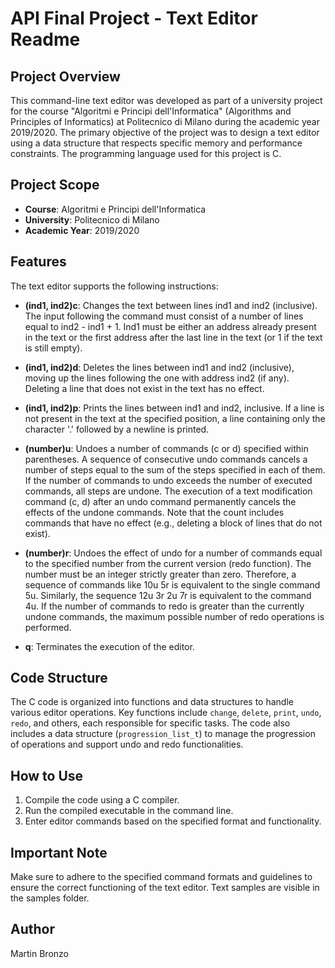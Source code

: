 # API Final Project - Text Editor Readme

## Project Overview

This command-line text editor was developed as part of a university project for the course "Algoritmi e Principi dell'Informatica" (Algorithms and Principles of Informatics) at Politecnico di Milano during the academic year 2019/2020. The primary objective of the project was to design a text editor using a data structure that respects specific memory and performance constraints. The programming language used for this project is C.

## Project Scope
- **Course**: Algoritmi e Principi dell'Informatica
- **University**: Politecnico di Milano
- **Academic Year**: 2019/2020

## Features

The text editor supports the following instructions:

- **(ind1, ind2)c**: Changes the text between lines ind1 and ind2 (inclusive). The input following the command must consist of a number of lines equal to ind2 - ind1 + 1. Ind1 must be either an address already present in the text or the first address after the last line in the text (or 1 if the text is still empty).

- **(ind1, ind2)d**: Deletes the lines between ind1 and ind2 (inclusive), moving up the lines following the one with address ind2 (if any). Deleting a line that does not exist in the text has no effect.

- **(ind1, ind2)p**: Prints the lines between ind1 and ind2, inclusive. If a line is not present in the text at the specified position, a line containing only the character '.' followed by a newline is printed.

- **(number)u**: Undoes a number of commands (c or d) specified within parentheses. A sequence of consecutive undo commands cancels a number of steps equal to the sum of the steps specified in each of them. If the number of commands to undo exceeds the number of executed commands, all steps are undone. The execution of a text modification command (c, d) after an undo command permanently cancels the effects of the undone commands. Note that the count includes commands that have no effect (e.g., deleting a block of lines that do not exist).

- **(number)r**: Undoes the effect of undo for a number of commands equal to the specified number from the current version (redo function). The number must be an integer strictly greater than zero. Therefore, a sequence of commands like 10u 5r is equivalent to the single command 5u. Similarly, the sequence 12u 3r 2u 7r is equivalent to the command 4u. If the number of commands to redo is greater than the currently undone commands, the maximum possible number of redo operations is performed.

- **q**: Terminates the execution of the editor.

## Code Structure

The C code is organized into functions and data structures to handle various editor operations. Key functions include `change`, `delete`, `print`, `undo`, `redo`, and others, each responsible for specific tasks. The code also includes a data structure (`progression_list_t`) to manage the progression of operations and support undo and redo functionalities.

## How to Use

1. Compile the code using a C compiler.
2. Run the compiled executable in the command line.
3. Enter editor commands based on the specified format and functionality.

## Important Note

Make sure to adhere to the specified command formats and guidelines to ensure the correct functioning of the text editor. Text samples are visible in the samples folder.

## Author
Martin Bronzo
